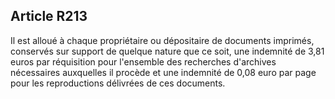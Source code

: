 Article R213
----
Il est alloué à chaque propriétaire ou dépositaire de documents imprimés,
conservés sur support de quelque nature que ce soit, une indemnité de 3,81 euros
par réquisition pour l'ensemble des recherches d'archives nécessaires auxquelles
il procède et une indemnité de 0,08 euro par page pour les reproductions
délivrées de ces documents.
